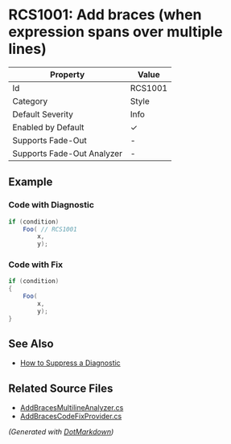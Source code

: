 # RCS1001: Add braces \(when expression spans over multiple lines\)

| Property                    | Value    |
| --------------------------- | -------- |
| Id                          | RCS1001  |
| Category                    | Style    |
| Default Severity            | Info     |
| Enabled by Default          | &#x2713; |
| Supports Fade\-Out          | \-       |
| Supports Fade\-Out Analyzer | \-       |

## Example

### Code with Diagnostic

```csharp
if (condition)
    Foo( // RCS1001
        x,
        y);
```

### Code with Fix

```csharp
if (condition)
{
    Foo(
        x,
        y);
}
```

## See Also

* [How to Suppress a Diagnostic](../HowToConfigureAnalyzers.md#how-to-suppress-a-diagnostic)

## Related Source Files

* [AddBracesMultilineAnalyzer.cs](../../src/Analyzers/CSharp/Analysis/AddBracesMultilineAnalyzer.cs)
* [AddBracesCodeFixProvider.cs](../../src/Analyzers.CodeFixes/CSharp/CodeFixes/AddBracesCodeFixProvider.cs)

*\(Generated with [DotMarkdown](http://github.com/JosefPihrt/DotMarkdown)\)*